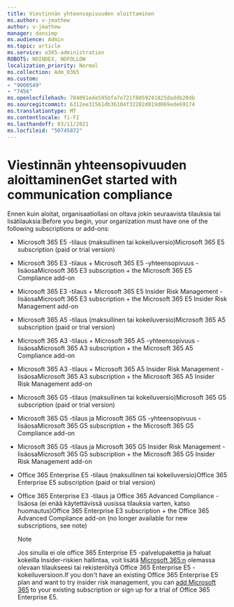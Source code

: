```yaml
---
title: Viestinnän yhteensopivuuden aloittaminen
ms.author: v-jmathew
author: v-jmathew
manager: dansimp
ms.audience: Admin
ms.topic: article
ms.service: o365-administration
ROBOTS: NOINDEX, NOFOLLOW
localization_priority: Normal
ms.collection: Adm_O365
ms.custom:
- "9000549"
- "7456"
ms.openlocfilehash: 704091ede595bfa7e721f8059241825daddb20db
ms.sourcegitcommit: 6312ee31561db36104f32282d019d069ede69174
ms.translationtype: MT
ms.contentlocale: fi-FI
ms.lasthandoff: 03/11/2021
ms.locfileid: "50745872"
---
```

# <a name="get-started-with-communication-compliance"></a><span data-ttu-id="a82bf-102">Viestinnän yhteensopivuuden aloittaminen</span><span class="sxs-lookup"><span data-stu-id="a82bf-102">Get started with communication compliance</span></span>

<span data-ttu-id="a82bf-103">Ennen kuin aloitat, organisaatiollasi on oltava jokin seuraavista tilauksia tai lisätilauksia:</span><span class="sxs-lookup"><span data-stu-id="a82bf-103">Before you begin, your organization must have one of the following subscriptions or add-ons:</span></span>

* <span data-ttu-id="a82bf-104">Microsoft 365 E5 -tilaus (maksullinen tai kokeiluversio)</span><span class="sxs-lookup"><span data-stu-id="a82bf-104">Microsoft 365 E5 subscription (paid or trial version)</span></span>
* <span data-ttu-id="a82bf-105">Microsoft 365 E3 -tilaus + Microsoft 365 E5 -yhteensopivuus -lisäosa</span><span class="sxs-lookup"><span data-stu-id="a82bf-105">Microsoft 365 E3 subscription + the Microsoft 365 E5 Compliance add-on</span></span>
* <span data-ttu-id="a82bf-106">Microsoft 365 E3 -tilaus + Microsoft 365 E5 Insider Risk Management -lisäosa</span><span class="sxs-lookup"><span data-stu-id="a82bf-106">Microsoft 365 E3 subscription + the Microsoft 365 E5 Insider Risk Management add-on</span></span>
* <span data-ttu-id="a82bf-107">Microsoft 365 A5 -tilaus (maksullinen tai kokeiluversio)</span><span class="sxs-lookup"><span data-stu-id="a82bf-107">Microsoft 365 A5 subscription (paid or trial version)</span></span>
* <span data-ttu-id="a82bf-108">Microsoft 365 A3 -tilaus + Microsoft 365 A5 -yhteensopivuus -lisäosa</span><span class="sxs-lookup"><span data-stu-id="a82bf-108">Microsoft 365 A3 subscription + the Microsoft 365 A5 Compliance add-on</span></span>
* <span data-ttu-id="a82bf-109">Microsoft 365 A3 -tilaus + Microsoft 365 A5 Insider Risk Management -lisäosa</span><span class="sxs-lookup"><span data-stu-id="a82bf-109">Microsoft 365 A3 subscription + the Microsoft 365 A5 Insider Risk Management add-on</span></span>
* <span data-ttu-id="a82bf-110">Microsoft 365 G5 -tilaus (maksullinen tai kokeiluversio)</span><span class="sxs-lookup"><span data-stu-id="a82bf-110">Microsoft 365 G5 subscription (paid or trial version)</span></span>
* <span data-ttu-id="a82bf-111">Microsoft 365 G5 -tilaus ja Microsoft 365 G5 -yhteensopivuus -lisäosa</span><span class="sxs-lookup"><span data-stu-id="a82bf-111">Microsoft 365 G5 subscription + the Microsoft 365 G5 Compliance add-on</span></span>
* <span data-ttu-id="a82bf-112">Microsoft 365 G5 -tilaus ja Microsoft 365 G5 Insider Risk Management -lisäosa</span><span class="sxs-lookup"><span data-stu-id="a82bf-112">Microsoft 365 G5 subscription + the Microsoft 365 G5 Insider Risk Management add-on</span></span>
* <span data-ttu-id="a82bf-113">Office 365 Enterprise E5 -tilaus (maksullinen tai kokeiluversio)</span><span class="sxs-lookup"><span data-stu-id="a82bf-113">Office 365 Enterprise E5 subscription (paid or trial version)</span></span>
* <span data-ttu-id="a82bf-114">Office 365 Enterprise E3 -tilaus ja Office 365 Advanced Compliance -lisäosa (ei enää käytettävissä uusissa tilauksia varten, katso huomautus)</span><span class="sxs-lookup"><span data-stu-id="a82bf-114">Office 365 Enterprise E3 subscription + the Office 365 Advanced Compliance add-on (no longer available for new subscriptions, see note)</span></span>

    > [!NOTE]
    > <span data-ttu-id="a82bf-115">Jos sinulla ei ole office 365 Enterprise E5 -palvelupakettia ja haluat kokeilla Insider-riskien hallintaa, voit lisätä [Microsoft 365:n](https://go.microsoft.com/fwlink/?linkid=2130508) olemassa olevaan tilaukseesi tai rekisteröityä Office 365 Enterprise E5 -kokeiluversioon.</span><span class="sxs-lookup"><span data-stu-id="a82bf-115">If you don't have an existing Office 365 Enterprise E5 plan and want to try insider risk management, you can [add Microsoft 365](https://go.microsoft.com/fwlink/?linkid=2130508) to your existing subscription or sign up for a trial of Office 365 Enterprise E5.</span></span>
